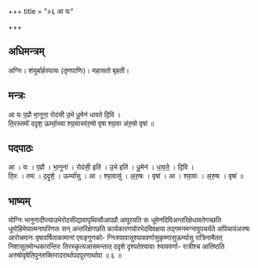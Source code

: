 +++
title = "०६ आ यः"

+++
## अधिमन्त्रम्
अग्निः। शंयुर्बार्हस्पत्यः (तृणपाणिः)। महासतो बृहती।

## मन्त्रः
आ यः प॒प्रौ भा॒नुना॒ रोद॑सी उ॒भे धू॒मेन॑ धावते दि॒वि ।  
ति॒रस्तमो॑ ददृश॒ ऊर्म्या॒स्वा श्या॒वास्व॑रु॒षो वृषा श्या॒वा अ॑रु॒षो वृषा॑ ॥

## पदपाठः
आ । यः । प॒प्रौ । भा॒नुना॑ । रोद॑सी॒ इति॑ । उ॒भे इति॑ । धू॒मेन॑ । धा॒व॒ते॒ । दि॒वि ।  
ति॒रः । तमः॑ । द॒दृ॒शे॒ । ऊर्म्या॑सु । आ । श्या॒वासु॑ । अ॒रु॒षः । वृषा॑ । आ । श्या॒वाः । अ॒रु॒षः । वृषा॑ ॥

## भाष्यम्
योग्निः भानुनादीप्त्याउभेरोदसीद्यावापृथिव्यौआपप्रौ आपूरयति सः धूमेनदिविअन्तरिक्षेधावतेगच्छति धूमोहिमेघात्मनापरिणतः सन् अन्तरिक्षेगछति कार्यकारणयोरभेदविवक्षया तद्गमनमग्नावुपचर्यते अपिचायंअरुषः आरोचमानः वृषावर्षिताकामानां एवङ्गुणको- ग्निःश्यावासुश्याववर्णासुकृष्णासुऊर्म्यासु रात्रिनामैतत् निशासुतमोन्धकारन्तिरः तिरस्कृत्यआसमन्तात् ददृशे दृश्यतेश्यावाः श्याववर्णा- रात्रीश्च आतिष्ठति अरुषोवृषेतिपुनरुक्तिरादरार्थापदपूरणार्थावा ॥ ६ ॥